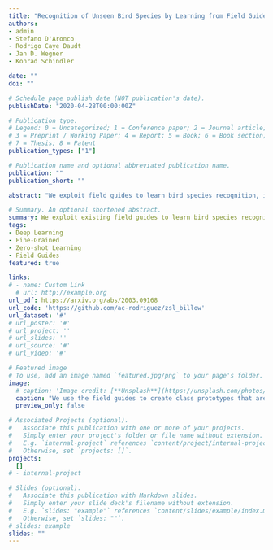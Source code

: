 ```yaml
---
title: "Recognition of Unseen Bird Species by Learning from Field Guides"
authors:
- admin
- Stefano D'Aronco
- Rodrigo Caye Daudt
- Jan D. Wegner
- Konrad Schindler

date: ""
doi: ""

# Schedule page publish date (NOT publication's date).
publishDate: "2020-04-28T00:00:00Z"

# Publication type.
# Legend: 0 = Uncategorized; 1 = Conference paper; 2 = Journal article;
# 3 = Preprint / Working Paper; 4 = Report; 5 = Book; 6 = Book section;
# 7 = Thesis; 8 = Patent
publication_types: ["1"]

# Publication name and optional abbreviated publication name.
publication: ""
publication_short: ""

abstract: "We exploit field guides to learn bird species recognition, in particular zero-shot recognition of unseen species. The illustrations contained in field guides deliberately focus on discriminative properties of a species, and can serve as side information to transfer knowledge from seen to unseen classes. We study two approaches: (1) a contrastive encoding of illustrations that can be fed into zero-shot learning schemes; and (2) a novel method that leverages the fact that illustrations are also images and as such structurally more similar to photographs than other kinds of side information. Our results show that illustrations from field guides, which are readily available for a wide range of species, are indeed a competitive source of side information. On the iNaturalist2021 subset, we obtain a harmonic mean from 749 seen and 739 unseen classes greater than 45% (@top-10) and 15% (@top-1). Which shows that field guides are a valuable option for challenging real-world scenarios with many species."

# Summary. An optional shortened abstract.
summary: We exploit existing field guides to learn bird species recognition in large scale datasets for zero-shot recognition of unseen species
tags:
- Deep Learning
- Fine-Grained
- Zero-shot Learning
- Field Guides
featured: true

links:
# - name: Custom Link
  # url: http://example.org
url_pdf: https://arxiv.org/abs/2003.09168
url_code: 'https://github.com/ac-rodriguez/zsl_billow'
url_dataset: '#'
# url_poster: '#'
# url_project: ''
# url_slides: ''
# url_source: '#'
# url_video: '#'

# Featured image
# To use, add an image named `featured.jpg/png` to your page's folder. 
image:
  # caption: 'Image credit: [**Unsplash**](https://unsplash.com/photos/s9CC2SKySJM)'
  caption: "We use the field guides to create class prototypes that are used at inference time to make a prediction."
  preview_only: false

# Associated Projects (optional).
#   Associate this publication with one or more of your projects.
#   Simply enter your project's folder or file name without extension.
#   E.g. `internal-project` references `content/project/internal-project/index.md`.
#   Otherwise, set `projects: []`.
projects:
  []
# - internal-project

# Slides (optional).
#   Associate this publication with Markdown slides.
#   Simply enter your slide deck's filename without extension.
#   E.g. `slides: "example"` references `content/slides/example/index.md`.
#   Otherwise, set `slides: ""`.
# slides: example
slides: ""
---
```

<!-- 
{{% callout note %}}
Create your slides in Markdown - click the *Slides* button to check out the example.
{{% /callout %}}

Supplementary notes can be added here, including [code, math, and images](https://wowchemy.com/docs/writing-markdown-latex/). -->
